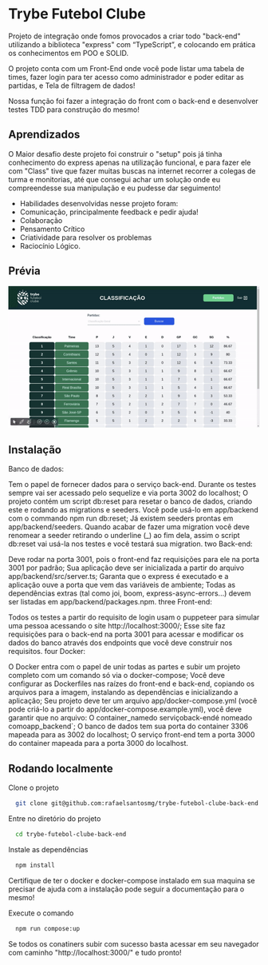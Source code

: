 
# Trybe Futebol Clube

Projeto de integração onde fomos provocados a criar todo "back-end" utilizando a biblioteca "express" com “TypeScript”, e colocando em prática os conhecimentos em POO e SOLID.

O projeto conta com um Front-End onde você pode listar uma tabela de times, fazer login para ter acesso como administrador e poder editar as partidas, e Tela de filtragem de dados!

Nossa função foi fazer a integração do front com o back-end e desenvolver testes TDD para construção do mesmo!

## Aprendizados

O Maior desafio deste projeto foi construir o "setup" pois já tinha conhecimento do express apenas na utilização funcional, e para fazer ele com "Class" tive que fazer muitas buscas na internet recorrer a colegas de turma e monitorias, até que consegui achar um solução onde eu compreendesse sua manipulação e eu pudesse dar seguimento!

* Habilidades desenvolvidas nesse projeto foram:
* Comunicação, principalmente feedback e pedir ajuda!
* Colaboração
* Pensamento Crítico
* Criatividade para resolver os problemas
* Raciocínio Lógico.

## Prévia

![App Preview](assets/preview.gif)

## Instalação

 Banco de dados:

Tem o papel de fornecer dados para o serviço back-end. Durante os testes sempre vai ser acessado pelo sequelize e via porta 3002 do localhost;
O projeto contém um script db:reset para resetar o banco de dados, criando este e rodando as migrations e seeders. Você pode usá-lo em app/backend com o commando npm run db:reset;
Já existem seeders prontas em app/backend/seeders. Quando acabar de fazer uma migration você deve renomear a seeder retirando o underline (_) ao fim dela, assim o script db:reset vai usá-la nos testes e você testará sua migration.
two Back-end:

Deve rodar na porta 3001, pois o front-end faz requisições para ele na porta 3001 por padrão;
Sua aplicação deve ser inicializada a partir do arquivo app/backend/src/server.ts;
Garanta que o express é executado e a aplicação ouve a porta que vem das variáveis de ambiente;
Todas as dependências extras (tal como joi, boom, express-async-errors...) devem ser listadas em app/backend/packages.npm.
three Front-end:

Todos os testes a partir do requisito de login usam o puppeteer para simular uma pessoa acessando o site http://localhost:3000/;
Esse site faz requisições para o back-end na porta 3001 para acessar e modificar os dados do banco através dos endpoints que você deve construir nos requisitos.
four Docker:

O Docker entra com o papel de unir todas as partes e subir um projeto completo com um comando só via o docker-compose;
Você deve configurar as Dockerfiles nas raízes do front-end e back-end, copiando os arquivos para a imagem, instalando as dependências e inicializando a aplicação;
Seu projeto deve ter um arquivo app/docker-compose.yml (você pode criá-lo a partir do app/docker-compose.example.yml), você deve garantir que no arquivo:
O container_namedo serviçoback-endé nomeado comoapp_backend`;
O banco de dados tem sua porta do container 3306 mapeada para as 3002 do localhost;
O serviço front-end tem a porta 3000 do container mapeada para a porta 3000 do localhost.

## Rodando localmente

Clone o projeto

```bash
  git clone git@github.com:rafaelsantosmg/trybe-futebol-clube-back-end.git
```

Entre no diretório do projeto

```bash
  cd trybe-futebol-clube-back-end
```

Instale as dependências

```bash
  npm install
```

Certifique de ter o docker e docker-compose instalado em sua maquina se precisar de ajuda com a instalação pode seguir a documentação para o mesmo!

Execute o comando

```bash
  npm run compose:up
```

Se todos os conatiners subir com sucesso basta acessar em seu navegador com caminho "http://localhost:3000/" e tudo pronto!
